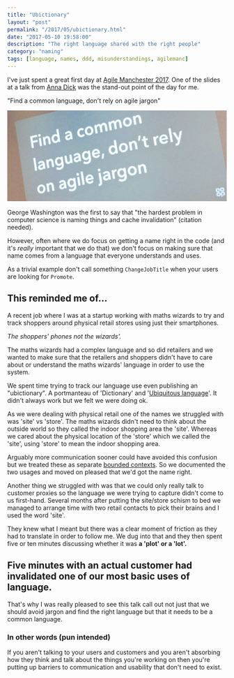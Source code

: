 ```yaml
---
title: "Ubictionary" 
layout: "post" 
permalink: "/2017/05/ubictionary.html" 
date: "2017-05-10 19:58:00"
description: "The right language shared with the right people"
category: "naming"
tags: [language, names, ddd, misunderstandings, agilemanc]
---
```


I've just spent a great first day at [Agile Manchester 2017](http://agilemanchester.net/2017/). One of the slides at a talk from [Anna Dick](https://twitter.com/Dixi_chick) was the stand-out point of the day for me.

"Find a common language, don't rely on agile jargon"

<!--more-->

![slide from of Anna Dick and Co-Op Digital](/images/common-language.jpg)

George Washington was the first to say that "the hardest problem in computer science is naming things and cache invalidation" (citation needed). 

However, often where we do focus on getting a name right in the code (and it's _really_ important that we do that) we don't focus on making sure that name comes from a language that everyone understands and uses. 

As a trivial example don't call something `ChangeJobTitle` when your users are looking for `Promote`.

## This reminded me of...

A recent job where I was at a startup working with maths wizards to try and track shoppers around physical retail stores using just their smartphones. 

_The shoppers' phones not the wizards'._ 

The maths wizards had a complex language and so did retailers and we wanted to make sure that the retailers and shoppers didn't have to care about or understand the maths wizards' language in order to use the system.

We spent time trying to track our language use even publishing an "ubictionary". A portmanteau of 'Dictionary' and '[Ubiquitous language](https://martinfowler.com/bliki/UbiquitousLanguage.html)'. It didn't always work but we felt we were doing ok.

As we were dealing with physical retail one of the names we struggled with was 'site' vs 'store'. The maths wizards didn't need to think about the outside world so they called the indoor shopping area the 'site'. Whereas we cared about the physical location of the 'store' which we called the 'site', using 'store' to mean the indoor shopping area.

Arguably more communication sooner could have avoided this confusion but we treated these as separate [bounded contexts](https://martinfowler.com/bliki/BoundedContext.html). So we documented the two usages and moved on pleased that we'd got the name right.

Another thing we struggled with was that we could only really talk to customer proxies so the language we were trying to capture didn't come to us first-hand. Several months after putting the site/store schism to bed we managed to arrange time with two retail contacts to pick their brains and I used the word 'site'.

They knew what I meant but there was a clear moment of friction as they had to translate in order to follow me. We dug into that and they then spent five or ten minutes discussing whether it was **a 'plot' or a 'lot'.**

## Five minutes with an actual customer had invalidated one of our most basic uses of language.

That's why I was really pleased to see this talk call out not just that we should avoid jargon and find the right language but that it needs to be a common language.

### In other words (pun intended)

If you aren't talking to your users and customers and you aren't absorbing how they think and talk about the things you're working on then you're putting up barriers to communication and usability that don't need to exist.
